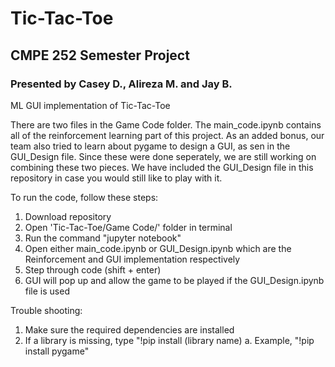 # Tic-Tac-Toe

## CMPE 252 Semester Project
### Presented by Casey D., Alireza M. and Jay B.

ML GUI implementation of Tic-Tac-Toe

There are two files in the Game Code folder. The main_code.ipynb contains all of the
reinforcement learning part of this project. As an added bonus, our team also tried to learn
about pygame to design a GUI, as sen in the GUI_Design file. Since these were done seperately, we are 
still working on combining these two pieces. We have included the GUI_Design file in this repository
in case you would still like to play with it.

To run the code, follow these steps:
  1. Download repository
  2. Open 'Tic-Tac-Toe/Game Code/' folder in terminal
  3. Run the command "jupyter notebook"
  4. Open either main_code.ipynb or GUI_Design.ipynb which are the Reinforcement and GUI implementation respectively
  5. Step through code (shift + enter)
  6. GUI will pop up and allow the game to be played if the GUI_Design.ipynb file is used

Trouble shooting:
  1. Make sure the required dependencies are installed
  2. If a library is missing, type "!pip install (library name)
    a. Example, "!pip install pygame"
